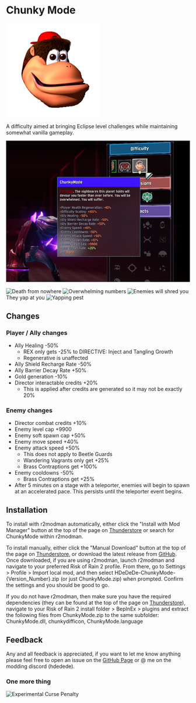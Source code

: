 # Chunky Mode
![chunky](https://github.com/HDeDeDe/ChunkyMode/blob/main/Resources/ror2Assets/Assets/ChunkyDiffAssets/ChunkyDiffBundle/texChunkyModeDiffIcon.png?raw=true)

A difficulty aimed at bringing Eclipse level challenges while maintaining somewhat vanilla gameplay.

![difficulty](https://github.com/HDeDeDe/ChunkyMode/blob/main/Resources/DifficultyPreview.png?raw=true)

![Death from nowhere](https://github.com/HDeDeDe/ChunkyMode/blob/main/Resources/Risk%20of%20Rain%202%20-%202024-08-05%2012-24-11%20AM.gif?raw=true)
![Overwhelming numbers](https://github.com/HDeDeDe/ChunkyMode/blob/main/Resources/Risk%20of%20Rain%202%20-%202024-10-18%2012-40-47%20PM.gif?raw=true)
![Enemies will shred you](https://github.com/HDeDeDe/ChunkyMode/blob/main/Resources/Risk%20of%20Rain%202%20-%202024-10-18%2012-34-46%20AM.gif?raw=true)
They yap at you
![Yapping pest](https://github.com/HDeDeDe/ChunkyMode/blob/main/Resources/Risk%20of%20Rain%202%20-%202024-10-18%2012-08-36%20PM.gif?raw=true)

## Changes
### Player / Ally changes

- Ally Healing -50%
  - REX only gets -25% to DIRECTIVE: Inject and Tangling Growth
  - Regenerative is unaffected
- Ally Shield Recharge Rate -50%
- Ally Barrier Decay Rate +50%
- Gold generation -10%
- Director interactable credits +20%
  - This is applied after credits are generated so it may not be exactly 20%
### Enemy changes

- Director combat credits +10%
- Enemy level cap +9900
- Enemy soft spawn cap +50%
- Enemy move speed +40%
- Enemy attack speed +50%
  - This does not apply to Beetle Guards 
  - Wandering Vagrants only get +25%
  - Brass Contraptions get +100%
- Enemy cooldowns -50%
  - Brass Contraptions get +25%
- After 5 minutes on a stage with a teleporter, enemies will begin to spawn at an accelerated pace. This persists until the teleporter event begins.

## Installation
To install with r2modman automatically, either click the "Install with Mod Manager" button at the top of the page on [Thunderstore](https://thunderstore.io/package/HDeDeDe/ChunkyMode/) or search for ChunkyMode within r2modman.

To install manually, either click the "Manual Download" button at the top of the page on [Thunderstore](https://thunderstore.io/package/HDeDeDe/ChunkyMode/), or download the latest release from [GitHub](https://github.com/HDeDeDe/ChunkyMode/releases). Once downloaded, if you are using r2modman, launch r2modman and navigate to your preferred Risk of Rain 2 profile. From there, go to Settings > Profile > Import local mod, and then select HDeDeDe-ChunkyMode-{Version_Number}.zip (or just ChunkyMode.zip) when prompted. Confirm the settings and you should be good to go.

If you do not have r2modman, then make sure you have the required dependencies (they can be found at the top of the page on [Thunderstore](https://thunderstore.io/package/HDeDeDe/ChunkyMode/)), navigate to your Risk of Rain 2 install folder > BepInEx > plugins and extract the following files from ChunkyMode.zip to the same subfolder: ChunkyMode.dll, chunkydifficon, ChunkyMode.language

## Feedback
Any and all feedback is appreciated, if you want to let me know anything please feel free to open an issue on the [GitHub Page](https://github.com/HDeDeDe/ChunkyMode) or @ me on the modding discord (hdedede).

### One more thing
![Experimental Curse Penalty](https://github.com/HDeDeDe/ChunkyMode/blob/main/Resources/cursePreview.gif?raw=true)